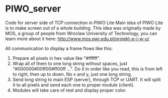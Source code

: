 # PIWO_server
Code for server side of TCP connection in PIWO Lite
Main idea of PIWO Lite is to make screen out of a whole building. This idea was originally made by MOS, a group of people from Wroclaw University of Technology, you can learn more about it here:
http://www.mos.pwr.edu.pl/projekt-p-i-w-o/

All communication to display a frame flows like this:
1. Prepare all pixels in hex value like "#ffffff".
2. Wrap all of them to one long string without spaces, just "#000000#00ff00#ff00ff ...". Do it in order like you read, this is from left to right, then up to down. No x and y, just one long string.
4. Send long string to main ESP (server), through TCP or UART. It will split it to all pixels and send each one to proper module (client).
5. Modules will take care of rest and display proper color.
